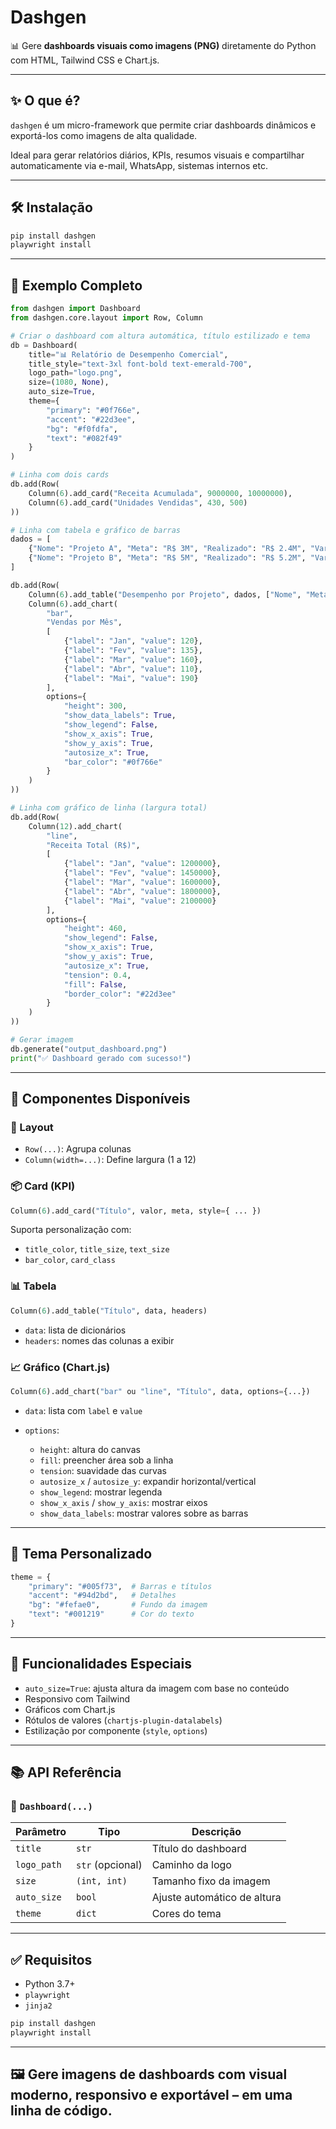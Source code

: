 
# Dashgen

📊 Gere **dashboards visuais como imagens (PNG)** diretamente do Python com HTML, Tailwind CSS e Chart.js.

---

## ✨ O que é?

`dashgen` é um micro-framework que permite criar dashboards dinâmicos e exportá-los como imagens de alta qualidade.

Ideal para gerar relatórios diários, KPIs, resumos visuais e compartilhar automaticamente via e-mail, WhatsApp, sistemas internos etc.

---

## 🛠 Instalação

```bash
pip install dashgen
playwright install
````

---

## 🚀 Exemplo Completo

```python
from dashgen import Dashboard
from dashgen.core.layout import Row, Column

# Criar o dashboard com altura automática, título estilizado e tema
db = Dashboard(
    title="📊 Relatório de Desempenho Comercial",
    title_style="text-3xl font-bold text-emerald-700",
    logo_path="logo.png",
    size=(1080, None),
    auto_size=True,
    theme={
        "primary": "#0f766e",
        "accent": "#22d3ee",
        "bg": "#f0fdfa",
        "text": "#082f49"
    }
)

# Linha com dois cards
db.add(Row(
    Column(6).add_card("Receita Acumulada", 9000000, 10000000),
    Column(6).add_card("Unidades Vendidas", 430, 500)
))

# Linha com tabela e gráfico de barras
dados = [
    {"Nome": "Projeto A", "Meta": "R$ 3M", "Realizado": "R$ 2.4M", "Variação": "-20%"},
    {"Nome": "Projeto B", "Meta": "R$ 5M", "Realizado": "R$ 5.2M", "Variação": "+4%"}
]

db.add(Row(
    Column(6).add_table("Desempenho por Projeto", dados, ["Nome", "Meta", "Realizado", "Variação"]),
    Column(6).add_chart(
        "bar",
        "Vendas por Mês",
        [
            {"label": "Jan", "value": 120},
            {"label": "Fev", "value": 135},
            {"label": "Mar", "value": 160},
            {"label": "Abr", "value": 110},
            {"label": "Mai", "value": 190}
        ],
        options={
            "height": 300,
            "show_data_labels": True,
            "show_legend": False,
            "show_x_axis": True,
            "show_y_axis": True,
            "autosize_x": True,
            "bar_color": "#0f766e"
        }
    )
))

# Linha com gráfico de linha (largura total)
db.add(Row(
    Column(12).add_chart(
        "line",
        "Receita Total (R$)",
        [
            {"label": "Jan", "value": 1200000},
            {"label": "Fev", "value": 1450000},
            {"label": "Mar", "value": 1600000},
            {"label": "Abr", "value": 1800000},
            {"label": "Mai", "value": 2100000}
        ],
        options={
            "height": 460,
            "show_legend": False,
            "show_x_axis": True,
            "show_y_axis": True,
            "autosize_x": True,
            "tension": 0.4,
            "fill": False,
            "border_color": "#22d3ee"
        }
    )
))

# Gerar imagem
db.generate("output_dashboard.png")
print("✅ Dashboard gerado com sucesso!")

```

---

## 🧱 Componentes Disponíveis

### 📐 Layout

* `Row(...)`: Agrupa colunas
* `Column(width=...)`: Define largura (1 a 12)

### 📦 Card (KPI)

```python
Column(6).add_card("Título", valor, meta, style={ ... })
```

Suporta personalização com:

* `title_color`, `title_size`, `text_size`
* `bar_color`, `card_class`

### 📊 Tabela

```python
Column(6).add_table("Título", data, headers)
```

* `data`: lista de dicionários
* `headers`: nomes das colunas a exibir

### 📈 Gráfico (Chart.js)

```python
Column(6).add_chart("bar" ou "line", "Título", data, options={...})
```

* `data`: lista com `label` e `value`
* `options`:

  * `height`: altura do canvas
  * `fill`: preencher área sob a linha
  * `tension`: suavidade das curvas
  * `autosize_x` / `autosize_y`: expandir horizontal/vertical
  * `show_legend`: mostrar legenda
  * `show_x_axis` / `show_y_axis`: mostrar eixos
  * `show_data_labels`: mostrar valores sobre as barras

---

## 🎨 Tema Personalizado

```python
theme = {
    "primary": "#005f73",  # Barras e títulos
    "accent": "#94d2bd",   # Detalhes
    "bg": "#fefae0",       # Fundo da imagem
    "text": "#001219"      # Cor do texto
}
```

---

## 🧠 Funcionalidades Especiais

* `auto_size=True`: ajusta altura da imagem com base no conteúdo
* Responsivo com Tailwind
* Gráficos com Chart.js
* Rótulos de valores (`chartjs-plugin-datalabels`)
* Estilização por componente (`style`, `options`)

---

## 📚 API Referência

### 📘 `Dashboard(...)`

| Parâmetro   | Tipo             | Descrição                   |
| ----------- | ---------------- | --------------------------- |
| `title`     | `str`            | Título do dashboard         |
| `logo_path` | `str` (opcional) | Caminho da logo             |
| `size`      | `(int, int)`     | Tamanho fixo da imagem      |
| `auto_size` | `bool`           | Ajuste automático de altura |
| `theme`     | `dict`           | Cores do tema               |

---

## ✅ Requisitos

* Python 3.7+
* `playwright`
* `jinja2`

```bash
pip install dashgen
playwright install
```

---

## 🖼 Gere imagens de dashboards com visual moderno, responsivo e exportável – em uma linha de código.

```
